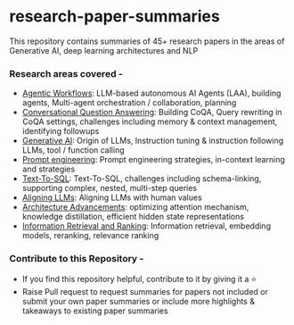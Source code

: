 # research-paper-summaries
This repository contains summaries of 45+ research papers in the areas of Generative AI, deep learning architectures and NLP

### Research areas covered -

* [Agentic Workflows](Agentic_workflows): LLM-based autonomous AI Agents (LAA), building agents, Multi-agent orchestration / collaboration, planning
* [Conversational Question Answering](Conversational_Question_Answering): Building CoQA, Query rewriting in CoQA settings, challenges including memory & context management, identifying followups
* [Generative AI](Gen_AI): Origin of LLMs, Instruction tuning & instruction following LLMs, tool / function calling
* [Prompt engineering](Prompt_engg): Prompt engineering strategies, in-context learning and strategies
* [Text-To-SQL](Text_To_SQL): Text-To-SQL, challenges including schema-linking, supporting complex, nested, multi-step queries
* [Aligning LLMs](aligning_llms): Aligning LLMs with human values
* [Architecture Advancements](architecture_advancements): optimizing attention mechanism, knowledge distillation, efficient hidden state representations
* [Information Retrieval and Ranking](information_retrieval_and_ranking): Information retrieval, embedding models, reranking, relevance ranking

### Contribute to this Repository -
* If you find this repository helpful, contribute to it by giving it a :star:
* Raise Pull request to request summaries for papers not included or submit your own paper summaries or include more highlights & takeaways to existing paper summaries
